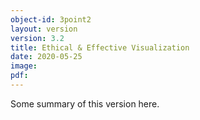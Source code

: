 ```yaml
---
object-id: 3point2
layout: version
version: 3.2
title: Ethical & Effective Visualization
date: 2020-05-25
image: 
pdf:
---
```


Some summary of this version here.
